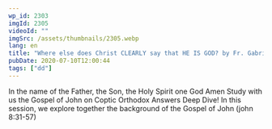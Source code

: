 ```yaml
---
wp_id: 2303
imgId: 2305
videoId: ""
imgSrc: /assets/thumbnails/2305.webp
lang: en
title: "Where else does Christ CLEARLY say that HE IS GOD? by Fr. Gabriel Wissa"
pubDate: 2020-07-10T12:00:44
tags: ["dd"]
---
```


<!-- page: 6 -->

<p>In the name of the Father, the Son, the Holy Spirit one God Amen Study with us the Gospel of John on Coptic Orthodox Answers Deep Dive! In this session, we explore together the background of the Gospel of John (john 8:31-57)</p>
<p>&nbsp;</p>
